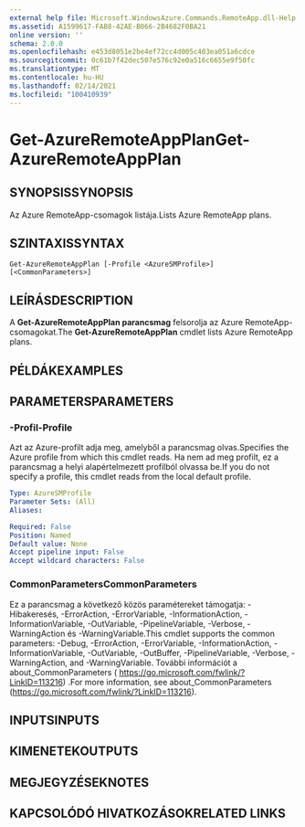 ```yaml
---
external help file: Microsoft.WindowsAzure.Commands.RemoteApp.dll-Help.xml
ms.assetid: A1599617-FAB8-42AE-B066-2B4682F0BA21
online version: ''
schema: 2.0.0
ms.openlocfilehash: e453d8051e2be4ef72cc4d005c403ea051a6cdce
ms.sourcegitcommit: 0c61b7f42dec507e576c92e0a516c6655e9f50fc
ms.translationtype: MT
ms.contentlocale: hu-HU
ms.lasthandoff: 02/14/2021
ms.locfileid: "100410939"
---
```

# <span data-ttu-id="e8301-101">Get-AzureRemoteAppPlan</span><span class="sxs-lookup"><span data-stu-id="e8301-101">Get-AzureRemoteAppPlan</span></span>

## <span data-ttu-id="e8301-102">SYNOPSIS</span><span class="sxs-lookup"><span data-stu-id="e8301-102">SYNOPSIS</span></span>
<span data-ttu-id="e8301-103">Az Azure RemoteApp-csomagok listája.</span><span class="sxs-lookup"><span data-stu-id="e8301-103">Lists Azure RemoteApp plans.</span></span>

## <span data-ttu-id="e8301-104">SZINTAXIS</span><span class="sxs-lookup"><span data-stu-id="e8301-104">SYNTAX</span></span>

```
Get-AzureRemoteAppPlan [-Profile <AzureSMProfile>] [<CommonParameters>]
```

## <span data-ttu-id="e8301-105">LEÍRÁS</span><span class="sxs-lookup"><span data-stu-id="e8301-105">DESCRIPTION</span></span>
<span data-ttu-id="e8301-106">A **Get-AzureRemoteAppPlan parancsmag** felsorolja az Azure RemoteApp-csomagokat.</span><span class="sxs-lookup"><span data-stu-id="e8301-106">The **Get-AzureRemoteAppPlan** cmdlet lists Azure RemoteApp plans.</span></span>

## <span data-ttu-id="e8301-107">PÉLDÁK</span><span class="sxs-lookup"><span data-stu-id="e8301-107">EXAMPLES</span></span>

## <span data-ttu-id="e8301-108">PARAMETERS</span><span class="sxs-lookup"><span data-stu-id="e8301-108">PARAMETERS</span></span>

### <span data-ttu-id="e8301-109">-Profil</span><span class="sxs-lookup"><span data-stu-id="e8301-109">-Profile</span></span>
<span data-ttu-id="e8301-110">Azt az Azure-profilt adja meg, amelyből a parancsmag olvas.</span><span class="sxs-lookup"><span data-stu-id="e8301-110">Specifies the Azure profile from which this cmdlet reads.</span></span>
<span data-ttu-id="e8301-111">Ha nem ad meg profilt, ez a parancsmag a helyi alapértelmezett profilból olvassa be.</span><span class="sxs-lookup"><span data-stu-id="e8301-111">If you do not specify a profile, this cmdlet reads from the local default profile.</span></span>

```yaml
Type: AzureSMProfile
Parameter Sets: (All)
Aliases: 

Required: False
Position: Named
Default value: None
Accept pipeline input: False
Accept wildcard characters: False
```

### <span data-ttu-id="e8301-112">CommonParameters</span><span class="sxs-lookup"><span data-stu-id="e8301-112">CommonParameters</span></span>
<span data-ttu-id="e8301-113">Ez a parancsmag a következő közös paramétereket támogatja: -Hibakeresés, -ErrorAction, -ErrorVariable, -InformationAction, -InformationVariable, -OutVariable, -PipelineVariable, -Verbose, -WarningAction és -WarningVariable.</span><span class="sxs-lookup"><span data-stu-id="e8301-113">This cmdlet supports the common parameters: -Debug, -ErrorAction, -ErrorVariable, -InformationAction, -InformationVariable, -OutVariable, -OutBuffer, -PipelineVariable, -Verbose, -WarningAction, and -WarningVariable.</span></span> <span data-ttu-id="e8301-114">További információt a about_CommonParameters ( https://go.microsoft.com/fwlink/?LinkID=113216) .</span><span class="sxs-lookup"><span data-stu-id="e8301-114">For more information, see about_CommonParameters (https://go.microsoft.com/fwlink/?LinkID=113216).</span></span>

## <span data-ttu-id="e8301-115">INPUTS</span><span class="sxs-lookup"><span data-stu-id="e8301-115">INPUTS</span></span>

## <span data-ttu-id="e8301-116">KIMENETEK</span><span class="sxs-lookup"><span data-stu-id="e8301-116">OUTPUTS</span></span>

## <span data-ttu-id="e8301-117">MEGJEGYZÉSEK</span><span class="sxs-lookup"><span data-stu-id="e8301-117">NOTES</span></span>

## <span data-ttu-id="e8301-118">KAPCSOLÓDÓ HIVATKOZÁSOK</span><span class="sxs-lookup"><span data-stu-id="e8301-118">RELATED LINKS</span></span>




